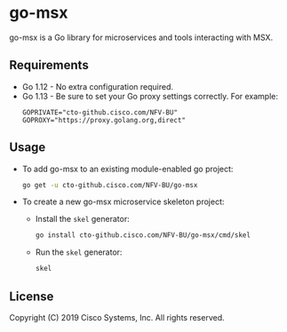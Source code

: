 # go-msx

go-msx is a Go library for microservices and tools interacting with MSX. 

## Requirements

- Go 1.12 -  No extra configuration required.
- Go 1.13 -  Be sure to set your Go proxy settings correctly.  For example:
  ```
  GOPRIVATE="cto-github.cisco.com/NFV-BU"
  GOPROXY="https://proxy.golang.org,direct"
  ```
  
## Usage

- To add go-msx to an existing module-enabled go project:

    ```bash
    go get -u cto-github.cisco.com/NFV-BU/go-msx
    ```

- To create a new go-msx microservice skeleton project:
    - Install the `skel` generator:
        ```bash
        go install cto-github.cisco.com/NFV-BU/go-msx/cmd/skel
        ```
    - Run the `skel` generator:
        ```bash
        skel
        ```

## License

Copyright (C) 2019 Cisco Systems, Inc.  All rights reserved.

